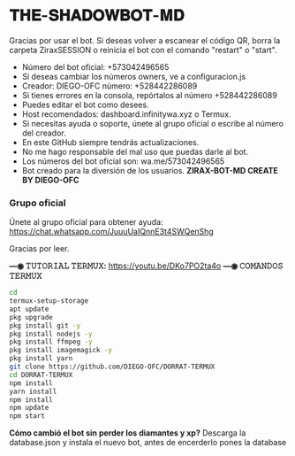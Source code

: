 # 𝐓𝐇𝐄-𝐒𝐇𝐀𝐃𝐎𝐖𝐁𝐎𝐓-𝐌𝐃 

Gracias por usar el bot. Si deseas volver a escanear el código QR, borra la carpeta ZiraxSESSION o reinicia el bot con el comando "restart" o "start".

- Número del bot oficial: +573042496565
- Si deseas cambiar los números owners, ve a configuracion.js
- Creador: DIEGO-OFC número: +528442286089
- Si tienes errores en la consola, repórtalos al número +528442286089
- Puedes editar el bot como desees.
- Host recomendados: dashboard.infinitywa.xyz o Termux.
- Si necesitas ayuda o soporte, únete al grupo oficial o escribe al número del creador.
- En este GitHub siempre tendrás actualizaciones.
- No me hago responsable del mal uso que puedas darle al bot.
- Los números del bot oficial son: wa.me/573042496565
- Bot creado para la diversión de los usuarios.
**ZIRAX-BOT-MD CREATE BY DIEGO-OFC**
### Grupo oficial
Únete al grupo oficial para obtener ayuda:
https://chat.whatsapp.com/JuuuUaIQnnE3t4SWQenShg

Gracias por leer.

**—◉ 𝚃𝚄𝚃𝙾𝚁𝙸𝙰𝙻 𝚃𝙴𝚁𝙼𝚄𝚇:**
https://youtu.be/DKo7PO2ta4o
**—◉ 𝙲𝙾𝙼𝙰𝙽𝙳𝙾𝚂 𝚃𝙴𝚁𝙼𝚄𝚇**
```bash
cd
termux-setup-storage
apt update 
pkg upgrade 
pkg install git -y
pkg install nodejs -y
pkg install ffmpeg -y
pkg install imagemagick -y
pkg install yarn
git clone https://github.com/DIEGO-OFC/DORRAT-TERMUX
cd DORRAT-TERMUX 
npm install 
yarn install 
npm install
npm update
npm start
```
**Cómo cambió el bot sin perder los diamantes y xp?**
Descarga la database.json y instala el nuevo bot, antes de encerderlo pones la database
